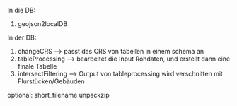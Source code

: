 In die DB:

1. geojson2localDB

In der DB:

1. changeCRS --> passt das CRS von tabellen in einem schema an
2. tableProcessing --> bearbeitet die Input Rohdaten, und erstellt dann eine finale Tabelle
3. intersectFiltering --> Output von tableprocessing wird verschnitten mit Flurstücken/Gebäuden

optional:
short_filename
unpackzip
